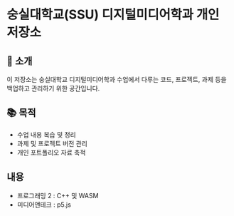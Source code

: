 # 숭실대학교(SSU) 디지털미디어학과 개인 저장소

## 📝 소개
이 저장소는 숭실대학교 디지털미디어학과 수업에서 다루는 코드, 프로젝트, 과제 등을 백업하고 관리하기 위한 공간입니다.

## 📚 목적
- 수업 내용 복습 및 정리
- 과제 및 프로젝트 버전 관리
- 개인 포트폴리오 자료 축적

## 내용
- 프로그래밍 2 : C++ 및 WASM
- 미디어앤테크 : p5.js